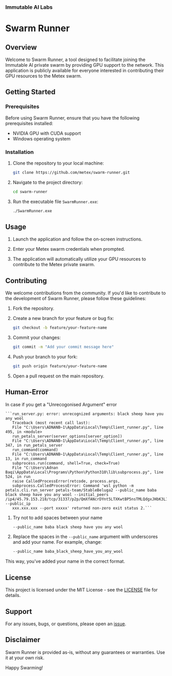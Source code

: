 ### Immutable AI Labs
# Swarm Runner

## Overview

Welcome to Swarm Runner, a tool designed to facilitate joining the Immutable AI private swarm by providing GPU support to the network. This application is publicly available for everyone interested in contributing their GPU resources to the Metex swarm.

## Getting Started

### Prerequisites

Before using Swarm Runner, ensure that you have the following prerequisites installed:

- NVIDIA GPU with CUDA support
- Windows operating system

### Installation

1. Clone the repository to your local machine:

   ```bash
   git clone https://github.com/metex/swarm-runner.git
   ```

2. Navigate to the project directory:

   ```bash
   cd swarm-runner
   ```

3. Run the executable file `SwarmRunner.exe`:

   ```bash
   ./SwarmRunner.exe
   ```

## Usage

1. Launch the application and follow the on-screen instructions.

2. Enter your Metex swarm credentials when prompted.

3. The application will automatically utilize your GPU resources to contribute to the Metex private swarm.

## Contributing

We welcome contributions from the community. If you'd like to contribute to the development of Swarm Runner, please follow these guidelines:

1. Fork the repository.

2. Create a new branch for your feature or bug fix:

   ```bash
   git checkout -b feature/your-feature-name
   ```

3. Commit your changes:

   ```bash
   git commit -m "Add your commit message here"
   ```

4. Push your branch to your fork:

   ```bash
   git push origin feature/your-feature-name
   ```

5. Open a pull request on the main repository.


## Human-Error
In case if you get a "Unrecogonised Argument" error

    ```run_server.py: error: unrecognized arguments: black sheep have you any wool
       Traceback (most recent call last):
       File "C:\Users\ADNANB~1\AppData\Local\Temp\Client_runner.py", line 495, in <module>
       run_petals_server(server_options[server_option])
       File "C:\Users\ADNANB~1\AppData\Local\Temp\Client_runner.py", line 347, in run_petals_server
       run_command(command)
       File "C:\Users\ADNANB~1\AppData\Local\Temp\Client_runner.py", line 13, in run_command
       subprocess.run(command, shell=True, check=True)
       File "C:\Users\Adnan Baqi\AppData\Local\Programs\Python\Python310\lib\subprocess.py", line 524, in run
       raise CalledProcessError(retcode, process.args,
       subprocess.CalledProcessError: Command 'wsl python -m petals.cli.run_server petals-team/StableBeluga2 --public_name baba black sheep have you any wool --initial_peers /ip4/45.79.153.218/tcp/31337/p2p/QmXfANcrDYnt5LTXKwtBP5nsTMLQdgxJHbK3L1hZdFN8km --public_ip 
       xxx.xxx.xxx --port xxxxx' returned non-zero exit status 2.```


1. Try not to add spaces between your name

   ```bash
   --public_name baba black sheep have you any wool
   ```

2. Replace the spaces in the `--public_name` argument with underscores and add your name. For example, change:

   ```bash
   --public_name baba_black_sheep_have_you_any_wool
   ```

This way, you've added your name in the correct format.

## License

This project is licensed under the MIT License - see the [LICENSE](LICENSE) file for details.

## Support

For any issues, bugs, or questions, please open an [issue](https://github.com/metex/swarm-runner/issues).

## Disclaimer

Swarm Runner is provided as-is, without any guarantees or warranties. Use it at your own risk.

Happy Swarming!
